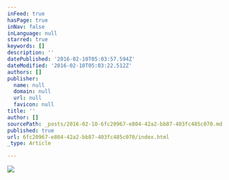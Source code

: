 ```yaml
---
inFeed: true
hasPage: true
inNav: false
inLanguage: null
starred: true
keywords: []
description: ''
datePublished: '2016-02-10T05:03:57.594Z'
dateModified: '2016-02-10T05:03:22.512Z'
authors: []
publisher:
  name: null
  domain: null
  url: null
  favicon: null
title: ''
author: []
sourcePath: _posts/2016-02-10-6fc20967-e804-42a2-bb87-403fc485c070.md
published: true
url: 6fc20967-e804-42a2-bb87-403fc485c070/index.html
_type: Article

---
```

![](https://the-grid-user-content.s3-us-west-2.amazonaws.com/014aa40f-9ecc-4d36-8603-9b0bd66ac7c3.JPG)